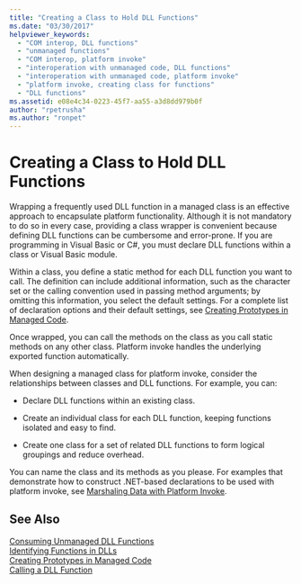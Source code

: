 ```yaml
---
title: "Creating a Class to Hold DLL Functions"
ms.date: "03/30/2017"
helpviewer_keywords: 
  - "COM interop, DLL functions"
  - "unmanaged functions"
  - "COM interop, platform invoke"
  - "interoperation with unmanaged code, DLL functions"
  - "interoperation with unmanaged code, platform invoke"
  - "platform invoke, creating class for functions"
  - "DLL functions"
ms.assetid: e08e4c34-0223-45f7-aa55-a3d8dd979b0f
author: "rpetrusha"
ms.author: "ronpet"
---
```

# Creating a Class to Hold DLL Functions
Wrapping a frequently used DLL function in a managed class is an effective approach to encapsulate platform functionality. Although it is not mandatory to do so in every case, providing a class wrapper is convenient because defining DLL functions can be cumbersome and error-prone. If you are programming in Visual Basic or C#, you must declare DLL functions within a class or Visual Basic module.  
  
 Within a class, you define a static method for each DLL function you want to call. The definition can include additional information, such as the character set or the calling convention used in passing method arguments; by omitting this information, you select the default settings. For a complete list of declaration options and their default settings, see [Creating Prototypes in Managed Code](../../../docs/framework/interop/creating-prototypes-in-managed-code.md).  
  
 Once wrapped, you can call the methods on the class as you call static methods on any other class. Platform invoke handles the underlying exported function automatically.  
  
 When designing a managed class for platform invoke, consider the relationships between classes and DLL functions. For example, you can:  
  
- Declare DLL functions within an existing class.  
  
- Create an individual class for each DLL function, keeping functions isolated and easy to find.  
  
- Create one class for a set of related DLL functions to form logical groupings and reduce overhead.  
  
 You can name the class and its methods as you please. For examples that demonstrate how to construct .NET-based declarations to be used with platform invoke, see [Marshaling Data with Platform Invoke](../../../docs/framework/interop/marshaling-data-with-platform-invoke.md).  
  
## See Also  
 [Consuming Unmanaged DLL Functions](../../../docs/framework/interop/consuming-unmanaged-dll-functions.md)  
 [Identifying Functions in DLLs](../../../docs/framework/interop/identifying-functions-in-dlls.md)  
 [Creating Prototypes in Managed Code](../../../docs/framework/interop/creating-prototypes-in-managed-code.md)  
 [Calling a DLL Function](../../../docs/framework/interop/calling-a-dll-function.md)
